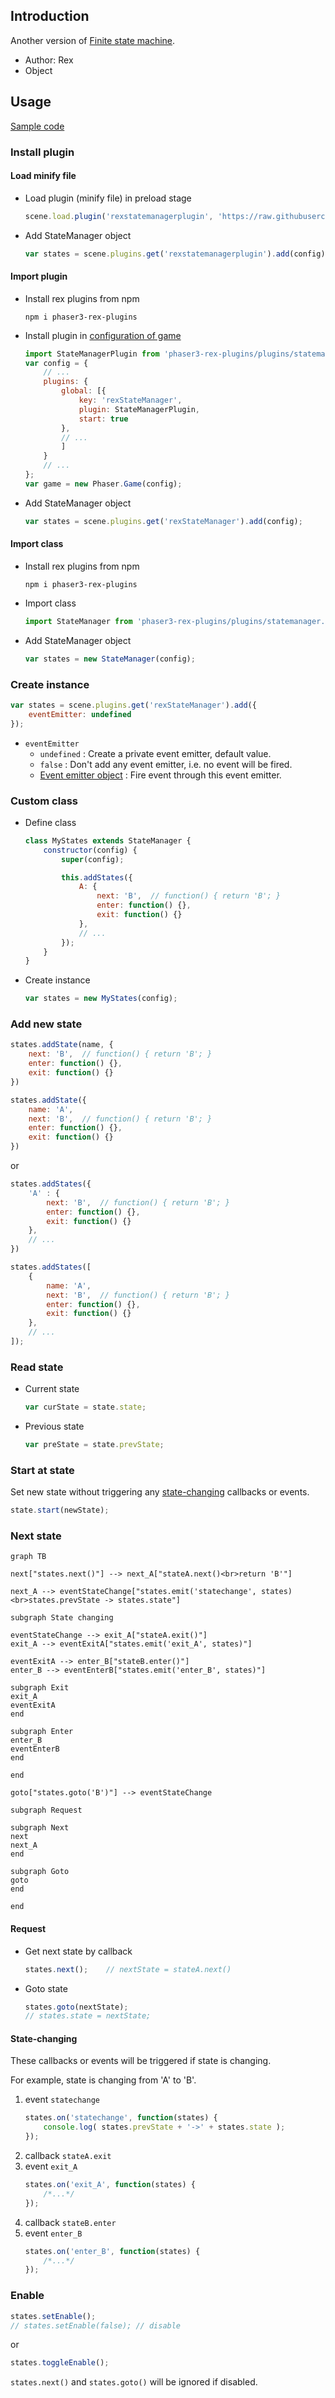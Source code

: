 ## Introduction

Another version of [Finite state machine](https://en.wikipedia.org/wiki/Finite-state_machine).

- Author: Rex
- Object

## Usage

[Sample code](https://github.com/rexrainbow/phaser3-rex-notes/tree/master/examples/statemanager)

### Install plugin

#### Load minify file

- Load plugin (minify file) in preload stage
    ```javascript
    scene.load.plugin('rexstatemanagerplugin', 'https://raw.githubusercontent.com/rexrainbow/phaser3-rex-notes/master/dist/rexstatemanagerplugin.min.js', true);
    ```
- Add StateManager object
    ```javascript
    var states = scene.plugins.get('rexstatemanagerplugin').add(config);
    ```

#### Import plugin

- Install rex plugins from npm
    ```
    npm i phaser3-rex-plugins
    ```
- Install plugin in [configuration of game](game.md#configuration)
    ```javascript
    import StateManagerPlugin from 'phaser3-rex-plugins/plugins/statemanager-plugin.js';
    var config = {
        // ...
        plugins: {
            global: [{
                key: 'rexStateManager',
                plugin: StateManagerPlugin,
                start: true
            },
            // ...
            ]
        }
        // ...
    };
    var game = new Phaser.Game(config);
    ```
- Add StateManager object
    ```javascript
    var states = scene.plugins.get('rexStateManager').add(config);
    ```

#### Import class

- Install rex plugins from npm
    ```
    npm i phaser3-rex-plugins
    ```
- Import class
    ```javascript
    import StateManager from 'phaser3-rex-plugins/plugins/statemanager.js';
    ```
- Add StateManager object
    ```javascript
    var states = new StateManager(config);
    ```

### Create instance

```javascript
var states = scene.plugins.get('rexStateManager').add({
    eventEmitter: undefined
});
```

- `eventEmitter`
    - `undefined` : Create a private event emitter, default value.
    - `false` : Don't add any event emitter, i.e. no event will be fired.
    - [Event emitter object](eventemitter3.md) : Fire event through this event emitter.

### Custom class

- Define class
    ```javascript
    class MyStates extends StateManager {
        constructor(config) {
            super(config);

            this.addStates({
                A: {
                    next: 'B',  // function() { return 'B'; }
                    enter: function() {},
                    exit: function() {}
                },
                // ...
            });
        }
    }
    ```
- Create instance
    ```javascript
    var states = new MyStates(config);
    ```

### Add new state

```javascript
states.addState(name, {
    next: 'B',  // function() { return 'B'; }
    enter: function() {},
    exit: function() {}
})
```
```javascript
states.addState({
    name: 'A',
    next: 'B',  // function() { return 'B'; }
    enter: function() {},
    exit: function() {}
})
```

or

```javascript
states.addStates({
    'A' : {
        next: 'B',  // function() { return 'B'; }
        enter: function() {},
        exit: function() {}
    },
    // ...
})
```
```javascript
states.addStates([
    {
        name: 'A',
        next: 'B',  // function() { return 'B'; }
        enter: function() {},
        exit: function() {}
    },
    // ...
]);
```

### Read state

- Current state
    ```javascript
    var curState = state.state;
    ```
- Previous state
    ```javascript
    var preState = state.prevState;
    ```

### Start at state

Set new state without triggering any [state-changing](statemanager.md#state-changing) callbacks or events.

```javascript
state.start(newState);
```

### Next state

```mermaid
graph TB

next["states.next()"] --> next_A["stateA.next()<br>return 'B'"]

next_A --> eventStateChange["states.emit('statechange', states)<br>states.prevState -> states.state"]

subgraph State changing

eventStateChange --> exit_A["stateA.exit()"]
exit_A --> eventExitA["states.emit('exit_A', states)"]

eventExitA --> enter_B["stateB.enter()"]
enter_B --> eventEnterB["states.emit('enter_B', states)"]

subgraph Exit
exit_A
eventExitA
end

subgraph Enter
enter_B
eventEnterB
end

end

goto["states.goto('B')"] --> eventStateChange

subgraph Request

subgraph Next
next
next_A
end

subgraph Goto
goto
end

end
```

#### Request

- Get next state by callback
    ```javascript
    states.next();    // nextState = stateA.next()    
    ```
- Goto state
    ```javascript
    states.goto(nextState);
    // states.state = nextState;
    ```

#### State-changing

These callbacks or events will be triggered if state is changing.

For example, state is changing from 'A' to 'B'.

1. event `statechange`
    ```javascript
    states.on('statechange', function(states) {
        console.log( states.prevState + '->' + states.state );
    });
    ```
1. callback `stateA.exit`
1. event `exit_A`
    ```javascript
    states.on('exit_A', function(states) {
        /*...*/
    });
    ```
1. callback `stateB.enter`
1. event `enter_B`
    ```javascript
    states.on('enter_B', function(states) {
        /*...*/
    });
    ```

### Enable

```javascript
states.setEnable();
// states.setEnable(false); // disable
```

or

```javascript
states.toggleEnable();
```

`states.next()` and `states.goto()` will be ignored if disabled.
